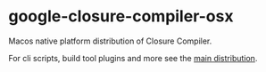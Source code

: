 # google-closure-compiler-osx

Macos native platform distribution of Closure Compiler.

For cli scripts, build tool plugins and more see the [main distribution](https://www.npmjs.com/package/google-closure-compiler).
